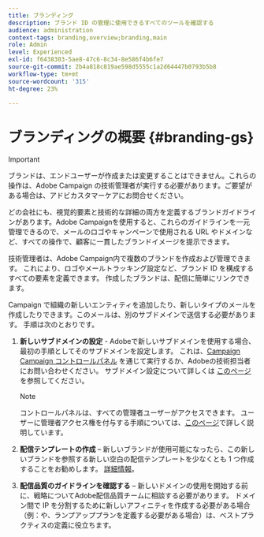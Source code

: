 ```yaml
---
title: ブランディング
description: ブランド ID の管理に使用できるすべてのツールを確認する
audience: administration
context-tags: branding,overview;branding,main
role: Admin
level: Experienced
exl-id: f6438303-5ae8-47c6-8c34-8e586f4b6fe7
source-git-commit: 2b4a818c819ae598d5555c1a2d64447b0793b5b8
workflow-type: tm+mt
source-wordcount: '315'
ht-degree: 23%

---
```


# ブランディングの概要 {#branding-gs}

>[!IMPORTANT]
>
>ブランドは、エンドユーザーが作成または変更することはできません。これらの操作は、Adobe Campaign の技術管理者が実行する必要があります。ご要望がある場合は、アドビカスタマーケアにお問合せください。

どの会社にも、視覚的要素と技術的な詳細の両方を定義するブランドガイドラインがあります。Adobe Campaignを使用すると、これらのガイドラインを一元管理できるので、メールのロゴやキャンペーンで使用される URL やドメインなど、すべての操作で、顧客に一貫したブランドイメージを提示できます。

技術管理者は、Adobe Campaign内で複数のブランドを作成および管理できます。 これにより、ロゴやメールトラッキング設定など、ブランド ID を構成するすべての要素を定義できます。 作成したブランドは、配信に簡単にリンクできます。

Campaign で組織の新しいエンティティを追加したり、新しいタイプのメールを作成したりできます。このメールは、別のサブドメインで送信する必要があります。 手順は次のとおりです。

1. **新しいサブドメインの設定** - Adobeで新しいサブドメインを使用する場合、最初の手順としてそのサブドメインを設定します。 これは、[Campaign Campaign コントロールパネル](https://experienceleague.adobe.com/docs/control-panel/using/subdomains-and-certificates/subdomains-branding.html?lang=ja) を通じて実行するか、Adobeの技術担当者にお問い合わせください。 サブドメイン設定について詳しくは [ このページ ](https://experienceleague.adobe.com/en/docs/deliverability-learn/deliverability-best-practice-guide/additional-resources/campaign/ac-domain-name-setup) を参照してください。

   >[!NOTE]
   >
   >コントロールパネルは、すべての管理者ユーザーがアクセスできます。 ユーザーに管理者アクセス権を付与する手順については、[このページ](https://experienceleague.adobe.com/docs/control-panel/using/discover-control-panel/managing-permissions.html?lang=ja#discover-control-panel)で詳しく説明しています。

1. **配信テンプレートの作成** – 新しいブランドが使用可能になったら、この新しいブランドを参照する新しい空白の配信テンプレートを少なくとも 1 つ作成することをお勧めします。 [詳細情報](branding-assign.md)。

1. **配信品質のガイドラインを確認する** – 新しいドメインの使用を開始する前に、戦略についてAdobe配信品質チームに相談する必要があります。 ドメイン間で IP を分割するために新しいアフィニティを作成する必要がある場合（例：や、ランプアッププランを定義する必要がある場合）は、ベストプラクティスの定義に役立ちます。
